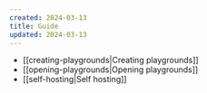 ```yaml
---
created: 2024-03-13
title: Guide
updated: 2024-03-13
---
```


- [[creating-playgrounds|Creating playgrounds]]
- [[opening-playgrounds|Opening playgrounds]]
- [[self-hosting|Self hosting]]